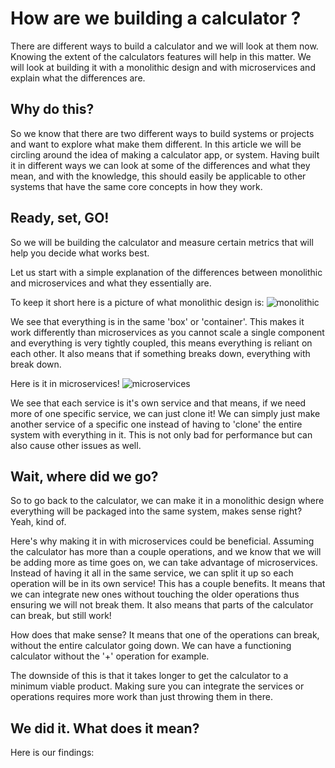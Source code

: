 # How are we building a calculator ?

There are different ways to build a calculator and we will look at them now. Knowing the extent of the calculators features will help in this matter. We will look at building it with a monolithic design and with microservices and explain what the differences are.

## Why do this?
So we know that there are two different ways to build systems or projects and want to explore what make them different. In this article we will be circling around the idea of making a calculator app, or system. Having built it in different ways we can look at some of the differences and what they mean, and with the knowledge, this should easily be applicable to other systems that have the same core concepts in how they work.

## Ready, set, GO!
So we will be building the calculator and measure certain metrics that will help you decide what works best.

Let us start with a simple explanation of the differences between monolithic and microservices and what they essentially are.

To keep it short here is a picture of what monolithic design is:
![monolithic](https://miro.medium.com/max/2800/1*TRmj8lWyzCufEGjxCONAog.jpeg)

We see that everything is in the same 'box' or 'container'. This makes it work differently than microservices as you cannot scale a single component and everything is very tightly coupled, this means everything is reliant on each other. It also means that if something breaks down, everything with break down.

Here is it in microservices!
![microservices](https://miro.medium.com/max/3444/1*FYrICPQmw3ebh70oswdA6g.png)

We see that each service is it's own service and that means, if we need more of one specific service, we can just clone it! We can simply just make another service of a specific one instead of having to 'clone' the entire system with everything in it. This is not only bad for performance but can also cause other issues as well.

## Wait, where did we go?
So to go back to the calculator, we can make it in a monolithic design where everything will be packaged into the same system, makes sense right? Yeah, kind of.

Here's why making it in with microservices could be beneficial. Assuming the calculator has more than a couple operations, and we know that we will be adding more as time goes on, we can take advantage of microservices. Instead of having it all in the same service, we can split it up so each operation will be in its own service! This has a couple benefits. It means that we can integrate new ones without touching the older operations thus ensuring we will not break them. It also means that parts of the calculator can break, but still work!

How does that make sense? It means that one of the operations can break, without the entire calculator going down. We can have a functioning calculator without the '+' operation for example.

The downside of this is that it takes longer to get the calculator to a minimum viable product. Making sure you can integrate the services or operations requires more work than just throwing them in there.


## We did it. What does it mean?
Here is our findings:
